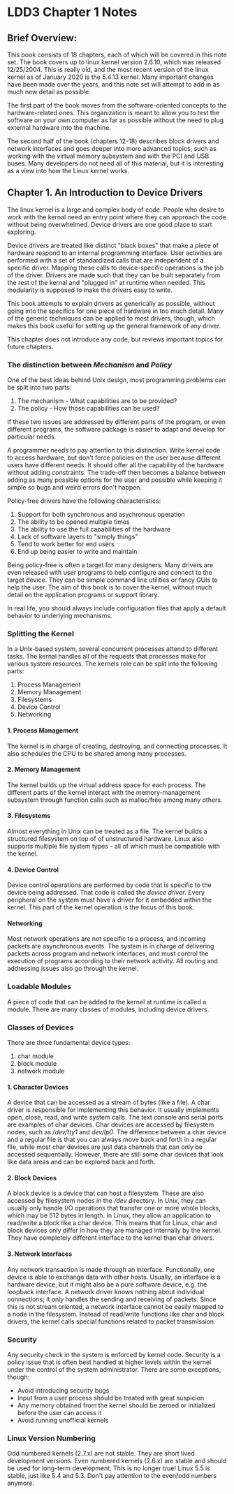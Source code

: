 # LDD3 Chapter 1 Notes

## Brief Overview:
This book consists of 18 chapters, each of which will be covered in this note set. The book covers up to linux kernel version 2.6.10, which was released 12/25/2004. This is really old, and the most recent version of the linux kernel as of January 2020 is the 5.4.13 kernel. Many important changes have been made over the years, and this note set will attempt to add in as much new detail as possible. 

The first part of the book moves from the software-oriented concepts to the hardware-related ones. This organization is meant to allow you to test the software on your own computer as far as possible without the need to plug external hardware into the machine.

The second half of the book (chapters 12-18) describes block drivers and network interfaces and goes deeper into more advanced topics, such as working with the virtual memory subsystem and with the PCI and USB buses. Many developers do not need all of this material, but it is interesting as a view into how the Linux kernel works.

## Chapter 1. An Introduction to Device Drivers

The linux kernel is a large and complex body of code. People who desire to work with the kernal need an entry point where they can approach the code without being overwhelmed. Device drivers are one good place to start exploring. 

Device drivers are treated like distinct "black boxes" that make a piece of hardware respond to an internal programming interface. User activities are performed with a set of standardized calls that are independent of a specific driver. Mapping these calls to device-specific operations is the job of the driver. Drivers are made such that they can be built separately from the rest of the kernal and "plugged in" at runtime when needed. This modularity is supposed to make the drivers easy to write. 

This book attempts to explain drivers as generically as possible, without going into the specifics for one piece of hardware in too much detail. Many of the generic techniques can be applied to most drivers, though, which makes this book useful for setting up the general framework of any driver.

This chapter does not introduce any code, but reviews important topics for future chapters. 

### The distinction between <i>Mechanism</i> and <i>Policy</i>

One of the best ideas behind Unix design, most programming problems can be split into two parts:

1. The mechanism - What capabilities are to be provided?
2. The policy - How those capabilities can be used?

If these two issues are addressed by different parts of the program, or even different programs, the software package is easier to adapt and develop for particular needs.

A programmer needs to pay attention to this distinction. Write kernel code to access hardware, but don't force policies on the user because different users have different needs. It should offer all the capability of the hardware without adding constraints. The trade-off then becomes a balance between adding as many possible options for the user and possible while keeping it simple so bugs and weird errors don't happen.

Policy-free drivers have the following characteristics:

1. Support for both synchronous and asychronous operation
2. The ability to be opened multiple times
3. The ability to use the full capabilities of the hardware
4. Lack of software layers to "simply things"
5. Tend to work better for end users
6. End up being easier to write and maintain

Being policy-free is often a target for many designers. Many drivers are even released with user programs to help configure and connect to the target device. They can be simple command line utilities or fancy GUIs to help the user. The aim of this book is to cover the kernel, without much detail on the application programs or support library.

In real life, you should always include configuration files that apply a default behavior to underlying mechanisms. 

### Splitting the Kernel

In a Unix-based system, several concurrent processes attend to different tasks. The kernal handles all of the requests that processes make for various system resources. The kernels role can be split into the following parts:

1. Process Management
2. Memory Management
3. Filesystems
4. Device Control
5. Networking

#### 1. Process Management

The kernel is in charge of creating, destroying, and connecting processes. It also schedules the CPU to be shared among many processes. 

#### 2. Memory Management

The kernel builds up the virtual address space for each process. The different parts of the kernel interact with the memory-management subsystem through function calls such as malloc/free among many others. 

#### 3. Filesystems

Almost everything in Unix can be treated as a file. The kernel builds a structured filesystem on top of of unstructured hardware. Linux also supports multiple file system types - all of which must be compatible with the kernel. 

#### 4. Device Control

Device control operations are performed by code that is specific to the device being addressed. That code is called the <i>device driver</i>. Every peripheral on the system must have a driver for it embedded within the kernel. This part of the kernel operation is the focus of this book.

#### Networking

Most network operations are not specific to a process, and incoming packets are asynchronous events. The system is in charge of delivering packets across program and network interfaces, and must control the execution of programs according to their network activity. All routing and addressing issues also go through the kernel. 

### Loadable Modules

A piece of code that can be added to the kernel at runtime is called a module. There are many classes of modules, including device drivers. 

### Classes of Devices 

There are three fundamental device types:

1. char module
2. block module
3. network module

#### 1. Character Devices

A device that can be accessed as a stream of bytes (like a file). A char driver is responsible for implementing this behavior. It usually implements open, close, read, and write system calls. The text console and serial ports are examples of char devices. Char devices are accessed by filesystem nodes, such as <i>/dev/tty1</i> and <i>dev/lp0</i>. The difference between a char device and a regular file is that you can always move back and forth in a regular file, while most char devices are just data channels that can only be accessed sequentially. However, there are still some char devices that look like data areas and can be explored back and forth. 

#### 2. Block Devices

A block device is a device that can host a filesystem. These are also accessed by filesystem nodes in the <i>/dev</i> directory. In Unix, they can usually only handle I/O operations that transfer one or more whole blocks, which may be 512 bytes in length. In Linux, they allow an application to read/write a block like a char device. This means that for Linux, char and block devices only differ in how they are managed internally by the kernel. They have completely different interface to the kernel than char drivers. 

#### 3. Network Interfaces

Any network transaction is made through an interface. Functionally, one device is
able to exchange data with other hosts. Usually, an interface is a hardware
device, but it might also be a pure software device, e.g. the loopback interface. A network driver knows nothing about individual connections; it only handles the sending and receiving of packets. Since this is not stream oriented, a network interface cannot be easily mapped to a node in the filesystem. Instead of read/write functions like char and block drivers, the kernel calls special functions related to packet transmission. 

### Security

Any security check in the system is enforced by kernel code. Security is a policy issue that is often best handled at higher levels within the kernel under the control of the system administrator. There are some exceptions, though:

- Avoid introducing security bugs
- Input from a user process should be treated with great suspicion
- Any memory obtained from the kernel should be zeroed or initialized before the user can access it
- Avoid running unofficial kernels

### Linux Version Numbering

Odd numbered kernels (2.7.x) are not stable. They are short lived development versions.
Even numbered kernels (2.6.x) are stable and should be used for long-term development. 
This is no longer true! Linux 5.5 is stable, just like 5.4 and 5.3. Don't pay attention to the even/odd numbers anymore.

